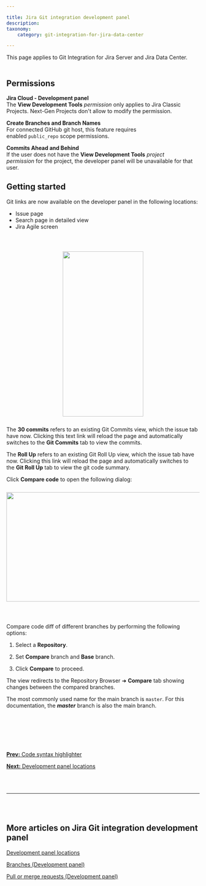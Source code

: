 ```yaml
---

title: Jira Git integration development panel
description:
taxonomy:
    category: git-integration-for-jira-data-center

---
```


<div class="bbb-callout bbb--info">
    <div class="irow">
    <div class="ilogobox">
        <span class="logoimg"></span>
    </div>
    <div class="imsgbox">
        This page applies to Git Integration for Jira Server and Jira Data Center.
    </div>
    </div>
</div>
<br>

## Permissions

**Jira Cloud - Development panel**<br>
The **View Development Tools** _permission_ only applies to Jira Classic Projects. Next-Gen Projects don't allow to modify the permission.

**Create Branches and Branch Names**<br>
For connected GitHub git host, this feature requires enabled `public_repo` scope permissions.

**Commits Ahead and Behind**<br>
If the user does not have the **View Development Tools** _project permission_ for the project, the developer panel will be unavailable for that user.

## Getting started

Git links are now available on the developer panel in the following locations:

*   Issue page
*   Search page in detailed view
*   Jira Agile screen

<br>

<img src='/wp-content/uploads/gij-new-jira-developer-panel.png' width=210 height=430 style='display:block;margin:25px auto;max-width:100%' />

The **30 commits** refers to an existing Git Commits view, which the issue tab have now. Clicking this text link will reload the page and automatically switches to the **Git Commits** tab to view the commits.

The **Roll Up** refers to an existing Git Roll Up view, which the issue tab have now. Clicking this link will reload the page and automatically switches to the **Git Roll Up** tab to view the git code summary.

Click **Compare code** to open the following dialog:

<img src='/wp-content/uploads/gij-dev-panel-compare-code-dlg.png' width=544 height=285 style='display:block;margin:25px auto;max-width:100%' />

<br>

Compare code diff of different branches by performing the following options:

1.  Select a **Repository**.

2.  Set **Compare** branch and **Base** branch.

3.  Click **Compare** to proceed.

The view redirects to the Repository Browser ➜ **Compare** tab showing changes between the compared branches.

<div class="bbb-callout bbb--info">
    <div class="irow">
    <div class="ilogobox">
        <span class="logoimg"></span>
    </div>
    <div class="imsgbox">
        The most commonly used name for the main branch is <code>master</code>. For this documentation, the <b><i>master</i></b> branch is also the main branch.
    </div>
    </div>
</div>
<br>

<p>&nbsp;</p>

<br>
<br>

[**Prev:** Code syntax highlighter](/git-integration-for-jira-data-center/code-syntax-highlighter-gij-self-managed)

[**Next:** Development panel locations](/git-integration-for-jira-data-center/development-panel-locations-gij-self-managed)

<br>
<br>
<hr>
<br>
<br>

## More articles on Jira Git integration development panel

[Development panel locations](/git-integration-for-jira-data-center/development-panel-locations-gij-self-managed)

[Branches (Development panel)](/git-integration-for-jira-data-center/Branches-(Development-panel)-gij-self-managed)

[Pull or merge requests (Development panel)](/git-integration-for-jira-data-center/Pull-or-merge-requests-(Development-panel)-gij-self-managed)


